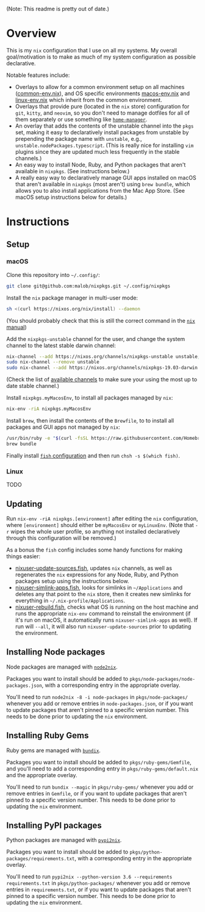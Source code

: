 (Note: This readme is pretty out of date.)

# Overview

This is my `nix` configuration that I use on all my systems. My overall goal/motivation is to make as much of my system configuration as possible declarative.

Notable features include:

  * Overlays to allow for a common environment setup on all machines ([common-env.nix](overlays/common-env.nix)), and OS specific environments [macos-env.nix](overlays/macos-env.nix) and [linux-env.nix](overlays/linux-env.nix) which inherit from the common environment.
  * Overlays that provide pure (located in the `nix` store) configuration for `git`, `kitty`, and `neovim`, so you don't need to manage dotfiles for all of them separately or use something like [`home-manager`](https://github.com/rycee/home-manager).
  * An overlay that adds the contents of the unstable channel into the `pkgs` set, making it easy to declaratively install packages from unstable by prepending the package name with `unstable`, e.g., `unstable.nodePackages.typescript`. (This is really nice for installing `vim` plugins since they are updated much less frequently in the stable channels.)
  * An easy way to install Node, Ruby, and Python packages that aren't available in `nixpkgs`. (See instructions below.)
  * A really easy way to declaratively manage GUI apps installed on macOS that aren't available in `nixpkgs` (most aren't) using `brew bundle`, which allows you to also install applications from the Mac App Store. (See macOS setup instructions below for details.)

# Instructions

## Setup

### macOS

Clone this repository into `~/.config/`:
```bash
git clone git@github.com:malob/nixpkgs.git ~/.config/nixpkgs
```

Install the `nix` package manager in multi-user mode:
```bash
sh <(curl https://nixos.org/nix/install) --daemon
```
(You should probably check that this is still the correct command in the [`nix` manual](https://nixos.org/nix/manual/#sect-multi-user-installation))


Add the `nixpkgs-unstable` channel for the user, and change the system channel to the latest stable darwin channel:
```bash
nix-channel --add https://nixos.org/channels/nixpkgs-unstable unstable; nix-channel --update
sudo nix-channel --remove unstable
sudo nix-channel --add https://nixos.org/channels/nixpkgs-19.03-darwin stable; sudo nix-channel --update
```
(Check the list of [available channels](https://nixos.org/channels/) to make sure your using the most up to date stable channel.)

Install `nixpkgs.myMacosEnv`, to install all packages managed by `nix`:
```bash
nix-env -riA nixpkgs.myMacosEnv
```

Install `brew`, then install the contents of the `Brewfile`, to to install all packages and GUI apps not managed by `nix`:
```bash
/usr/bin/ruby -e "$(curl -fsSL https://raw.githubusercontent.com/Homebrew/install/master/install)"
brew bundle
```

Finally install [`fish` configuration](https://github.com/malob/config.fish) and then run `chsh -s $(which fish)`.

### Linux

TODO

## Updating
Run `nix-env -riA nixpkgs.[environment]` after editing the `nix` configuration, where `[environment]` should either be `myMacosEnv` or `myLinuxEnv`. (Note that `-r` wipes the whole user profile, so anything not installed declaratively through this configuration will be removed.)

As a bonus the `fish` config includes some handy functions for making things easier:

  * [nixuser-update-sources.fish](https://github.com/malob/config.fish/blob/master/functions/nixuser-update-sources.fish), updates `nix` channels, as well as regenerates the `nix` expressions for any Node, Ruby, and Python packages setup using the instructions below.
  * [nixuser-simlink-apps.fish](https://github.com/malob/config.fish/blob/master/functions/nixuser-simlink-apps.fish), looks for simlinks in `~/Applications` and deletes any that point to the `nix` store, then it creates new simlinks for everything in `~/.nix-profile/Applications`.
  * [nixuser-rebuild.fish](https://github.com/malob/config.fish/blob/master/functions/nixuser-rebuild.fish), checks what OS is running on the host machine and runs the appropriate `nix-env` command to reinstall the environment (if it's run on macOS, it automatically runs `nixuser-simlink-apps` as well). If run will `--all`, it will also run `nixuser-update-sources` prior to updating the environment.

## Installing Node packages
Node packages are managed with [`node2nix`](https://github.com/svanderburg/node2nix).

Packages you want to install should be added to `pkgs/node-packages/node-packages.json`, with a corresponding entry in the appropriate overlay.

You'll need to run `node2nix -8 -i node-packages` in `pkgs/node-packages/` whenever you add or remove entries in `node-packages.json`, or if you want to update packages that aren't pinned to a specific version number. This needs to be done prior to updating the `nix` environment.

## Installing Ruby Gems
Ruby gems are managed with [`bundix`](https://github.com/manveru/bundix).

Packages you want to install should be added to `pkgs/ruby-gems/Gemfile`, and you'll need to add a corresponding entry in `pkgs/ruby-gems/default.nix` and the appropriate overlay.

You'll need to run `bundix --magic` in `pkgs/ruby-gems/` whenever you add or remove entries in `Gemfile`, or if you want to update packages that aren't pinned to a specific version number. This needs to be done prior to updating the `nix` environment.

## Installing PyPI packages
Python packages are managed with [`pypi2nix`](https://github.com/garbas/pypi2nix).

Packages you want to install should be added to `pkgs/python-packages/requirements.txt`, with a corresponding entry in the appropriate overlay.

You'll need to run `pypi2nix --python-version 3.6 --requirements requirements.txt` in `pkgs/python-packages/` whenever you add or remove entries in `requirements.txt`, or if you want to update packages that aren't pinned to a specific version number. This needs to be done prior to updating the `nix` environment.
